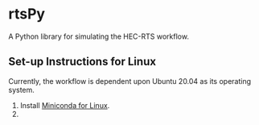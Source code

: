 # rtsPy
A Python library for simulating the HEC-RTS workflow. 
## Set-up Instructions for Linux
Currently, the workflow is dependent upon Ubuntu 20.04 as its operating system.
1. Install [Miniconda for Linux]([https://docs.conda.io/projects/miniconda/en/latest/]).
2.  
